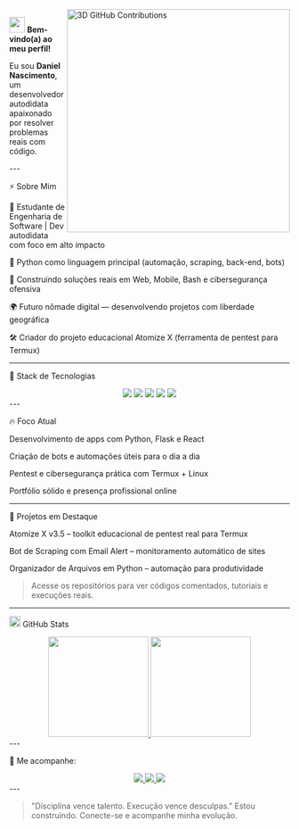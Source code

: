 <!-- Perfil inspirado no modelo de Enes Turan, adaptado para wolfdnb --><a href="https://github.com/wolfdnb">
  <img src="https://raw.githubusercontent.com/wolfdnb/wolfdnb/main/profile-3d-contrib/profile-night-rainbow.svg" align="right" width="400" alt="3D GitHub Contributions">
</a><p align="left">
  <img src="https://media.giphy.com/media/hvRJCLFzcasrR4ia7z/giphy.gif" width="28">
  <strong>Bem-vindo(a) ao meu perfil!</strong>
</p>
<p>
  Eu sou <strong>Daniel Nascimento</strong>, um desenvolvedor autodidata apaixonado por resolver problemas reais com código.
</p>
---

⚡ Sobre Mim

🧠 Estudante de Engenharia de Software | Dev autodidata com foco em alto impacto

🐍 Python como linguagem principal (automação, scraping, back-end, bots)

📱 Construindo soluções reais em Web, Mobile, Bash e cibersegurança ofensiva

🌍 Futuro nômade digital — desenvolvendo projetos com liberdade geográfica

🛠 Criador do projeto educacional Atomize X (ferramenta de pentest para Termux)



---

🧪 Stack de Tecnologias

<div align="center">
  <img src="https://img.shields.io/badge/Python-3.11%2B-3776AB?logo=python&logoColor=white&style=for-the-badge">
  <img src="https://img.shields.io/badge/Frameworks-Django%20%7C%20Flask-092E20?style=for-the-badge">
  <img src="https://img.shields.io/badge/Tools-Selenium%20%7C%20Requests%20%7C%20Git-306998?style=for-the-badge">
  <img src="https://img.shields.io/badge/Frontend-HTML%20%7C%20CSS%20%7C%20JavaScript-F7DF1E?logo=javascript&logoColor=black&style=for-the-badge">
  <img src="https://img.shields.io/badge/CyberSec-Termux%20%7C%20Metasploit%20%7C%20Hydra-111111?style=for-the-badge">
</div>
---

🔥 Foco Atual

Desenvolvimento de apps com Python, Flask e React

Criação de bots e automações úteis para o dia a dia

Pentest e cibersegurança prática com Termux + Linux

Portfólio sólido e presença profissional online



---

📁 Projetos em Destaque

Atomize X v3.5 – toolkit educacional de pentest real para Termux

Bot de Scraping com Email Alert – monitoramento automático de sites

Organizador de Arquivos em Python – automação para produtividade


> Acesse os repositórios para ver códigos comentados, tutoriais e execuções reais.




---

<img src="https://img.icons8.com/ios-filled/50/github.png" width="20"> GitHub Stats

<div align="center">
  <a href="https://github.com/wolfdnb">
    <img height="180em" src="https://github-readme-stats.vercel.app/api?username=wolfdnb&show_icons=true&theme=vision-friendly-dark&hide_border=true&bg_color=1a1b27&title_color=4EC9B0&icon_color=4EC9B0&include_all_commits=true&count_private=true"/>
    <img height="180em" src="https://github-readme-streak-stats.herokuapp.com?user=wolfdnb&theme=holi-theme&hide_border=true&background=1A1B27&stroke=4EC9B0&ring=4EC9B0&fire=4EC9B0&currStreakNum=4EC9B0"/>
  </a>
</div>
---

📡 Me acompanhe:

<div align="center">
  <a href="https://instagram.com/wolf_daniboy" target="_blank">
    <img src="https://img.shields.io/badge/-Instagram-%23E4405F?style=for-the-badge&logo=instagram&logoColor=white">
  </a>
  <a href="mailto:wolf21.dan@gmail.com">
    <img src="https://img.shields.io/badge/-Gmail-%23333?style=for-the-badge&logo=gmail&logoColor=white">
  </a>
  <a href="https://www.linkedin.com/in/daniel-nascimento-564154360" target="_blank">
    <img src="https://img.shields.io/badge/-LinkedIn-%230077B5?style=for-the-badge&logo=linkedin&logoColor=white">
  </a>
</div>
---

> "Disciplina vence talento. Execução vence desculpas."
Estou construindo. Conecte-se e acompanhe minha evolução.



